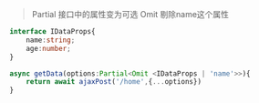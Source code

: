 
> Partial 接口中的属性变为可选
> Omit 剔除name这个属性

```ts
interface IDataProps{
    name:string;
    age:number;
}

async getData(options:Partial<Omit <IDataProps | 'name'>>){
    return await ajaxPost('/home',{...options})
}
```
